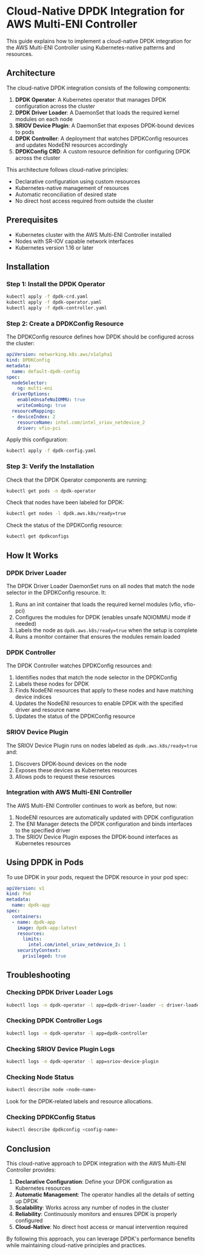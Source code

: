 # Cloud-Native DPDK Integration for AWS Multi-ENI Controller

This guide explains how to implement a cloud-native DPDK integration for the AWS Multi-ENI Controller using Kubernetes-native patterns and resources.

## Architecture

The cloud-native DPDK integration consists of the following components:

1. **DPDK Operator**: A Kubernetes operator that manages DPDK configuration across the cluster
2. **DPDK Driver Loader**: A DaemonSet that loads the required kernel modules on each node
3. **SRIOV Device Plugin**: A DaemonSet that exposes DPDK-bound devices to pods
4. **DPDK Controller**: A deployment that watches DPDKConfig resources and updates NodeENI resources accordingly
5. **DPDKConfig CRD**: A custom resource definition for configuring DPDK across the cluster

This architecture follows cloud-native principles:
- Declarative configuration using custom resources
- Kubernetes-native management of resources
- Automatic reconciliation of desired state
- No direct host access required from outside the cluster

## Prerequisites

- Kubernetes cluster with the AWS Multi-ENI Controller installed
- Nodes with SR-IOV capable network interfaces
- Kubernetes version 1.16 or later

## Installation

### Step 1: Install the DPDK Operator

```bash
kubectl apply -f dpdk-crd.yaml
kubectl apply -f dpdk-operator.yaml
kubectl apply -f dpdk-controller.yaml
```

### Step 2: Create a DPDKConfig Resource

The DPDKConfig resource defines how DPDK should be configured across the cluster:

```yaml
apiVersion: networking.k8s.aws/v1alpha1
kind: DPDKConfig
metadata:
  name: default-dpdk-config
spec:
  nodeSelector:
    ng: multi-eni
  driverOptions:
    enableUnsafeNoIOMMU: true
    writeCombing: true
  resourceMapping:
  - deviceIndex: 2
    resourceName: intel.com/intel_sriov_netdevice_2
    driver: vfio-pci
```

Apply this configuration:

```bash
kubectl apply -f dpdk-config.yaml
```

### Step 3: Verify the Installation

Check that the DPDK Operator components are running:

```bash
kubectl get pods -n dpdk-operator
```

Check that nodes have been labeled for DPDK:

```bash
kubectl get nodes -l dpdk.aws.k8s/ready=true
```

Check the status of the DPDKConfig resource:

```bash
kubectl get dpdkconfigs
```

## How It Works

### DPDK Driver Loader

The DPDK Driver Loader DaemonSet runs on all nodes that match the node selector in the DPDKConfig resource. It:

1. Runs an init container that loads the required kernel modules (vfio, vfio-pci)
2. Configures the modules for DPDK (enables unsafe NOIOMMU mode if needed)
3. Labels the node as `dpdk.aws.k8s/ready=true` when the setup is complete
4. Runs a monitor container that ensures the modules remain loaded

### DPDK Controller

The DPDK Controller watches DPDKConfig resources and:

1. Identifies nodes that match the node selector in the DPDKConfig
2. Labels these nodes for DPDK
3. Finds NodeENI resources that apply to these nodes and have matching device indices
4. Updates the NodeENI resources to enable DPDK with the specified driver and resource name
5. Updates the status of the DPDKConfig resource

### SRIOV Device Plugin

The SRIOV Device Plugin runs on nodes labeled as `dpdk.aws.k8s/ready=true` and:

1. Discovers DPDK-bound devices on the node
2. Exposes these devices as Kubernetes resources
3. Allows pods to request these resources

### Integration with AWS Multi-ENI Controller

The AWS Multi-ENI Controller continues to work as before, but now:

1. NodeENI resources are automatically updated with DPDK configuration
2. The ENI Manager detects the DPDK configuration and binds interfaces to the specified driver
3. The SRIOV Device Plugin exposes the DPDK-bound interfaces as Kubernetes resources

## Using DPDK in Pods

To use DPDK in your pods, request the DPDK resource in your pod spec:

```yaml
apiVersion: v1
kind: Pod
metadata:
  name: dpdk-app
spec:
  containers:
  - name: dpdk-app
    image: dpdk-app:latest
    resources:
      limits:
        intel.com/intel_sriov_netdevice_2: 1
    securityContext:
      privileged: true
```

## Troubleshooting

### Checking DPDK Driver Loader Logs

```bash
kubectl logs -n dpdk-operator -l app=dpdk-driver-loader -c driver-loader
```

### Checking DPDK Controller Logs

```bash
kubectl logs -n dpdk-operator -l app=dpdk-controller
```

### Checking SRIOV Device Plugin Logs

```bash
kubectl logs -n dpdk-operator -l app=sriov-device-plugin
```

### Checking Node Status

```bash
kubectl describe node <node-name>
```

Look for the DPDK-related labels and resource allocations.

### Checking DPDKConfig Status

```bash
kubectl describe dpdkconfig <config-name>
```

## Conclusion

This cloud-native approach to DPDK integration with the AWS Multi-ENI Controller provides:

1. **Declarative Configuration**: Define your DPDK configuration as Kubernetes resources
2. **Automatic Management**: The operator handles all the details of setting up DPDK
3. **Scalability**: Works across any number of nodes in the cluster
4. **Reliability**: Continuously monitors and ensures DPDK is properly configured
5. **Cloud-Native**: No direct host access or manual intervention required

By following this approach, you can leverage DPDK's performance benefits while maintaining cloud-native principles and practices.
